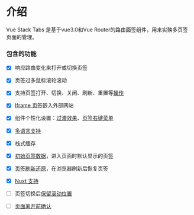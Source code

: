 # 介绍
Vue Stack Tabs 是基于vue3.0和Vue Router的路由面签组件，用来实殃多页签页面的管理。

### 包含的功能

- [x] 响应路由变化来打开或切换页签

- [x] 页签过多鼠标滚轮滚动

- [x] 支持页签打开、切换、关闭、刷新、重置等[操作](essentials/operate.md)

- [x] [Iframe 页签](essentials/iframe.md)嵌入外部网站

- [x] 组件个性化设置：[过渡效果](custom/transition.md)、[页签右键菜单](custom/contextmenu.md)

- [X] [多语言支持](custom/i18n.md)

- [x] 栈式缓存

- [x] [初始页签数据](advanced/initial-tabs.md)，进入页面时默认显示的页签

- [x] [页签刷新还原](advanced/restore.md)，在浏览器刷新后恢复页签

- [x] [Nuxt 支持](essentials/nuxt.md)

- [ ] 页签切换后[保留滚动位置](custom/scroll.md)

- [ ] [页面离开前确认](advanced/page-leave.md)
